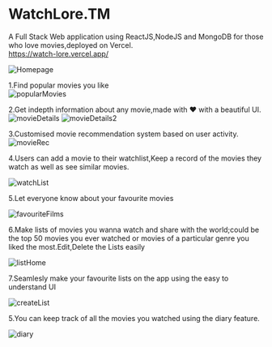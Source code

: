 # WatchLore.TM

A Full Stack Web application using ReactJS,NodeJS and MongoDB for those who love movies,deployed on Vercel.<br/>
https://watch-lore.vercel.app/<br/>

![Homepage](https://github.com/user-attachments/assets/8e6d85cf-11b7-4324-8704-d62998af656d)



1.Find popular movies you like<br/>
![popularMovies](https://github.com/user-attachments/assets/b9d350c1-69da-4333-90a8-6738d5a3c0c9)

2.Get indepth information about any movie,made with ❤️ with a beautiful UI.<br/>
![movieDetails](https://github.com/user-attachments/assets/cde19722-5d3a-45f5-928b-1f788587675f)
![movieDetails2](https://github.com/user-attachments/assets/d182f526-c2a1-409b-8da7-d0ce55cd3f4c)

3.Customised movie recommendation system based on user activity.<br/>
![movieRec](https://github.com/user-attachments/assets/5b20606b-44ec-4cac-97a1-8255217ce1f2)

4.Users can add a movie to their watchlist,Keep a record of the movies they watch as well as see similar movies.<br/>

![watchList](https://github.com/user-attachments/assets/8ecba183-3985-4880-b1d4-53076f81e6d2)

5.Let everyone know about your favourite movies

![favouriteFilms](https://github.com/user-attachments/assets/ee0a3ca6-de38-4181-9a1f-fa40054049ad)

6.Make lists of movies you wanna watch and share with the world;could be the top 50 movies you ever watched or movies of a particular genre you liked the most.Edit,Delete the Lists easily

![listHome](https://github.com/user-attachments/assets/6fed0e52-6130-4a48-8d1b-621ef525ae75)


7.Seamlesly make your favourite lists on the app using the easy to understand UI

![createList](https://github.com/user-attachments/assets/8d22523e-9a57-47d7-9edb-2a4423552cbd)

5.You can keep track of all the movies you watched using the diary feature.

![diary](https://github.com/user-attachments/assets/e07d9a5d-e83e-432d-a1e5-6612d4b599ce)
